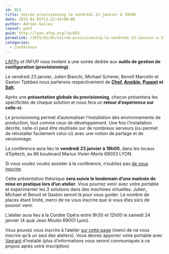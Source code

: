 ```yaml
---
id: 853
title: Soirée provisionning le vendredi 23 janvier à 19h00 
date: 2015-01-05T13:22:43+00:00
author: Adrien Gallou
layout: post
guid: http://lyon.afup.org/?p=853
permalink: /2015/01/05/soiree-provisionning-le-vendredi-23-janvier-a-19h00/
categories:
  - Conférence
---
```

[L&rsquo;AFPy](http://www.afpy.org/) et l&rsquo;AFUP vous invitent à une soirée dédiée aux **outils de gestion de configuration (provisionning)**.

Le vendredi 23 janvier, Julien Bianchi, Michael Scherer, Benoît Marcelin et Gaston Tjebbes nous parlerons respectivement de **[Chef](https://www.chef.io/chef/), [Ansible](http://www.ansible.com/home), [Puppet](http://puppetlabs.com/) et [Salt](http://www.saltstack.com/).**

Après une **présentation globale du provisionning**, chacun présentera les spécificités de chaque solution et nous fera un **retour d&rsquo;expérience sur celle-ci**.

Le provisionning permet d&rsquo;automatiser l&rsquo;installation des environnements de production, tout comme ceux de développement. Une fois l&rsquo;installation décrite, celle-ci peut être réutilisée sur de nombreux serveurs (ou permet de réinstaller facilement celui-ci) avec une notion de partage et de versionnage.

La conférence aura lieu le **vendredi 23 janvier à 19h00**, dans les locaux d’Epitech, au 86 boulevard Marius Vivier-Merle 69003 LYON.

Si vous voulez voulez assister à la conférence, n’oubliez pas [de vous inscrire](http://lyon-provisionng.eventbrite.fr).

Cette présentation théorique **sera suivie le lendemain d&rsquo;une matinée de mise en pratique lors d&rsquo;un atelier**. Vous pourrez venir avec votre portable et expérimenter les 3 solutions dans des machines virtuelles. Julien, Michael et Benoit et Gaston seront là pour vous guider. Le nombre de places étant limité, merci de ne vous inscrire que si vous êtes sûrs de pouvoir venir.

L&rsquo;atelier aura lieu à la Cordée Opéra entre 9h30 et 12h00 le samedi 24 janvier (4 quai Jean Moulin 69001 Lyon).

Vous pouvez vous inscrire à l&rsquo;atelier [sur cette page](http://lyon-atelier-provisionning.eventbrite.fr) (merci de ne vous inscrire qu&rsquo;à un seul des ateliers). Vous devrez apporter votre portable avec [Vagrant](https://www.vagrantup.com/) d&rsquo;installé (plus d&rsquo;informations vous seront communiqués à ce propos après votre inscription)

&nbsp;